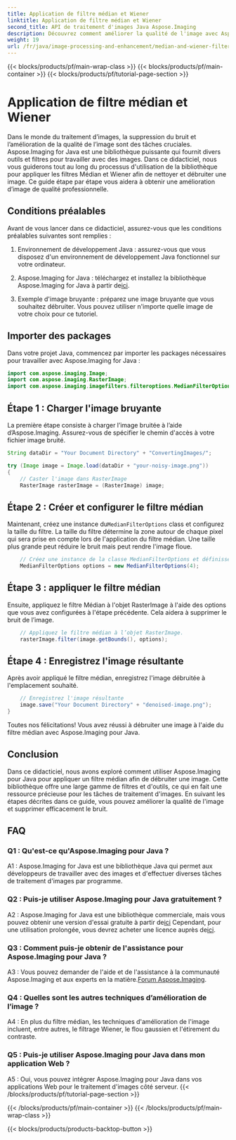 ```yaml
---
title: Application de filtre médian et Wiener
linktitle: Application de filtre médian et Wiener
second_title: API de traitement d'images Java Aspose.Imaging
description: Découvrez comment améliorer la qualité de l'image avec Aspose.Imaging pour Java. Ce didacticiel étape par étape couvre les applications des filtres Median et Wiener pour le débruitage des images.
weight: 19
url: /fr/java/image-processing-and-enhancement/median-and-wiener-filter-application/
---
```


{{< blocks/products/pf/main-wrap-class >}}
{{< blocks/products/pf/main-container >}}
{{< blocks/products/pf/tutorial-page-section >}}

# Application de filtre médian et Wiener

Dans le monde du traitement d’images, la suppression du bruit et l’amélioration de la qualité de l’image sont des tâches cruciales. Aspose.Imaging for Java est une bibliothèque puissante qui fournit divers outils et filtres pour travailler avec des images. Dans ce didacticiel, nous vous guiderons tout au long du processus d'utilisation de la bibliothèque pour appliquer les filtres Médian et Wiener afin de nettoyer et débruiter une image. Ce guide étape par étape vous aidera à obtenir une amélioration d’image de qualité professionnelle.

## Conditions préalables

Avant de vous lancer dans ce didacticiel, assurez-vous que les conditions préalables suivantes sont remplies :

1. Environnement de développement Java : assurez-vous que vous disposez d'un environnement de développement Java fonctionnel sur votre ordinateur.

2. Aspose.Imaging for Java : téléchargez et installez la bibliothèque Aspose.Imaging for Java à partir de[ici](https://releases.aspose.com/imaging/java/).

3. Exemple d'image bruyante : préparez une image bruyante que vous souhaitez débruiter. Vous pouvez utiliser n'importe quelle image de votre choix pour ce tutoriel.

## Importer des packages

Dans votre projet Java, commencez par importer les packages nécessaires pour travailler avec Aspose.Imaging for Java :

```java
import com.aspose.imaging.Image;
import com.aspose.imaging.RasterImage;
import com.aspose.imaging.imagefilters.filteroptions.MedianFilterOptions;
```

## Étape 1 : Charger l'image bruyante

La première étape consiste à charger l’image bruitée à l’aide d’Aspose.Imaging. Assurez-vous de spécifier le chemin d'accès à votre fichier image bruité.

```java
String dataDir = "Your Document Directory" + "ConvertingImages/";

try (Image image = Image.load(dataDir + "your-noisy-image.png"))
{
    // Caster l'image dans RasterImage
    RasterImage rasterImage = (RasterImage) image;
```

## Étape 2 : Créer et configurer le filtre médian

 Maintenant, créez une instance du`MedianFilterOptions` class et configurez la taille du filtre. La taille du filtre détermine la zone autour de chaque pixel qui sera prise en compte lors de l'application du filtre médian. Une taille plus grande peut réduire le bruit mais peut rendre l'image floue.

```java
    // Créez une instance de la classe MedianFilterOptions et définissez la taille.
    MedianFilterOptions options = new MedianFilterOptions(4);
```

## Étape 3 : appliquer le filtre médian

Ensuite, appliquez le filtre Médian à l'objet RasterImage à l'aide des options que vous avez configurées à l'étape précédente. Cela aidera à supprimer le bruit de l’image.

```java
    // Appliquez le filtre médian à l’objet RasterImage.
    rasterImage.filter(image.getBounds(), options);
```

## Étape 4 : Enregistrez l'image résultante

Après avoir appliqué le filtre médian, enregistrez l'image débruitée à l'emplacement souhaité.

```java
    // Enregistrez l'image résultante
    image.save("Your Document Directory" + "denoised-image.png");
}
```

Toutes nos félicitations! Vous avez réussi à débruiter une image à l'aide du filtre médian avec Aspose.Imaging pour Java.

## Conclusion

Dans ce didacticiel, nous avons exploré comment utiliser Aspose.Imaging pour Java pour appliquer un filtre médian afin de débruiter une image. Cette bibliothèque offre une large gamme de filtres et d'outils, ce qui en fait une ressource précieuse pour les tâches de traitement d'images. En suivant les étapes décrites dans ce guide, vous pouvez améliorer la qualité de l'image et supprimer efficacement le bruit.

## FAQ

### Q1 : Qu'est-ce qu'Aspose.Imaging pour Java ?

A1 : Aspose.Imaging for Java est une bibliothèque Java qui permet aux développeurs de travailler avec des images et d'effectuer diverses tâches de traitement d'images par programme.

### Q2 : Puis-je utiliser Aspose.Imaging pour Java gratuitement ?

 A2 : Aspose.Imaging for Java est une bibliothèque commerciale, mais vous pouvez obtenir une version d'essai gratuite à partir de[ici](https://releases.aspose.com/) Cependant, pour une utilisation prolongée, vous devrez acheter une licence auprès de[ici](https://purchase.aspose.com/buy).

### Q3 : Comment puis-je obtenir de l'assistance pour Aspose.Imaging pour Java ?

 A3 : Vous pouvez demander de l'aide et de l'assistance à la communauté Aspose.Imaging et aux experts en la matière.[Forum Aspose.Imaging](https://forum.aspose.com/).

### Q4 : Quelles sont les autres techniques d’amélioration de l’image ?

A4 : En plus du filtre médian, les techniques d'amélioration de l'image incluent, entre autres, le filtrage Wiener, le flou gaussien et l'étirement du contraste.

### Q5 : Puis-je utiliser Aspose.Imaging pour Java dans mon application Web ?

A5 : Oui, vous pouvez intégrer Aspose.Imaging pour Java dans vos applications Web pour le traitement d'images côté serveur.
{{< /blocks/products/pf/tutorial-page-section >}}

{{< /blocks/products/pf/main-container >}}
{{< /blocks/products/pf/main-wrap-class >}}

{{< blocks/products/products-backtop-button >}}
